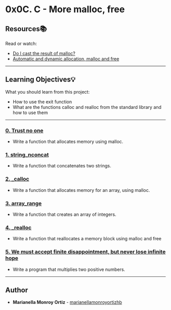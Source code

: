 # 0x0C. C - More malloc, free

## Resources:books:
Read or watch:
* [Do I cast the result of malloc?](https://intranet.hbtn.io/rltoken/xRakq81EUvl-3QG_3QUC8A)
* [Automatic and dynamic allocation, malloc and free](https://intranet.hbtn.io/rltoken/EtTOoIezIdtjFOZX5YO7-g)

---
## Learning Objectives:bulb:
What you should learn from this project:

* How to use the exit function
* What are the functions calloc and realloc from the standard library and how to use them

---

### [0. Trust no one](./0-malloc_checked.c)
* Write a function that allocates memory using malloc.


### [1. string_nconcat](./1-string_nconcat.c)
* Write a function that concatenates two strings.


### [2. _calloc](./2-calloc.c)
* Write a function that allocates memory for an array, using malloc.


### [3. array_range](./3-array_range.c)
* Write a function that creates an array of integers.


### [4. _realloc](./100-realloc.c)
* Write a function that reallocates a memory block using malloc and free


### [5. We must accept finite disappointment, but never lose infinite hope](./101-mul.c)
* Write a program that multiplies two positive numbers.

---

## Author
* **Marianella Monroy Ortiz** - [marianellamonroyortizhb](https://github.com/marianellamonroyortizhb)